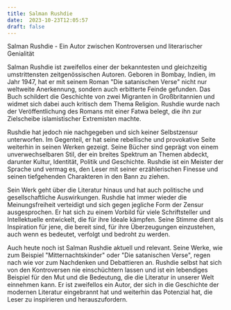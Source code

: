 ```yaml
---
title: Salman Rushdie
date:  2023-10-23T12:05:57
draft: false
---
```


Salman Rushdie - Ein Autor zwischen Kontroversen und literarischer Genialität

Salman Rushdie ist zweifellos einer der bekanntesten und gleichzeitig umstrittensten zeitgenössischen Autoren. Geboren in Bombay, Indien, im Jahr 1947, hat er mit seinem Roman "Die satanischen Verse" nicht nur weltweite Anerkennung, sondern auch erbitterte Feinde gefunden. Das Buch schildert die Geschichte von zwei Migranten in Großbritannien und widmet sich dabei auch kritisch dem Thema Religion. Rushdie wurde nach der Veröffentlichung des Romans mit einer Fatwa belegt, die ihn zur Zielscheibe islamistischer Extremisten machte. 

Rushdie hat jedoch nie nachgegeben und sich keiner Selbstzensur unterworfen. Im Gegenteil, er hat seine rebellische und provokative Seite weiterhin in seinen Werken gezeigt. Seine Bücher sind geprägt von einem unverwechselbaren Stil, der ein breites Spektrum an Themen abdeckt, darunter Kultur, Identität, Politik und Geschichte. Rushdie ist ein Meister der Sprache und vermag es, den Leser mit seiner erzählerischen Finesse und seinen tiefgehenden Charakteren in den Bann zu ziehen.

Sein Werk geht über die Literatur hinaus und hat auch politische und gesellschaftliche Auswirkungen. Rushdie hat immer wieder die Meinungsfreiheit verteidigt und sich gegen jegliche Form der Zensur ausgesprochen. Er hat sich zu einem Vorbild für viele Schriftsteller und Intellektuelle entwickelt, die für ihre Ideale kämpfen. Seine Stimme dient als Inspiration für jene, die bereit sind, für ihre Überzeugungen einzustehen, auch wenn es bedeutet, verfolgt und bedroht zu werden.

Auch heute noch ist Salman Rushdie aktuell und relevant. Seine Werke, wie zum Beispiel "Mitternachtskinder" oder "Die satanischen Verse", regen nach wie vor zum Nachdenken und Debattieren an. Rushdie selbst hat sich von den Kontroversen nie einschüchtern lassen und ist ein lebendiges Beispiel für den Mut und die Bedeutung, die die Literatur in unserer Welt einnehmen kann. Er ist zweifellos ein Autor, der sich in die Geschichte der modernen Literatur eingebrannt hat und weiterhin das Potenzial hat, die Leser zu inspirieren und herauszufordern.